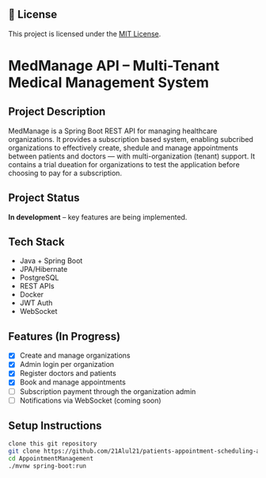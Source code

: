 ## 📖 License
This project is licensed under the [MIT License](./LICENSE).

# MedManage API – Multi-Tenant Medical Management System

## Project Description
MedManage is a Spring Boot REST API for managing healthcare organizations. It provides a subscription based system, enabling subcribed organizations to effectively create, shedule and manage appointments between patients and doctors — with multi-organization (tenant) support. It contains a trial dueation for organizations to test the application before choosing to pay for a subscription. 

## Project Status
**In development** – key features are being implemented.

## Tech Stack
- Java + Spring Boot
- JPA/Hibernate
- PostgreSQL
- REST APIs
- Docker
- JWT Auth
- WebSocket

## Features (In Progress)
- [x] Create and manage organizations
- [x] Admin login per organization
- [x] Register doctors and patients
- [x] Book and manage appointments
- [ ] Subscription payment through the organization admin
- [ ] Notifications via WebSocket (coming soon)

## Setup Instructions
```bash
clone this git repository
git clone https://github.com/21Alul21/patients-appointment-scheduling-api.git 
cd AppointmentManagement
./mvnw spring-boot:run
